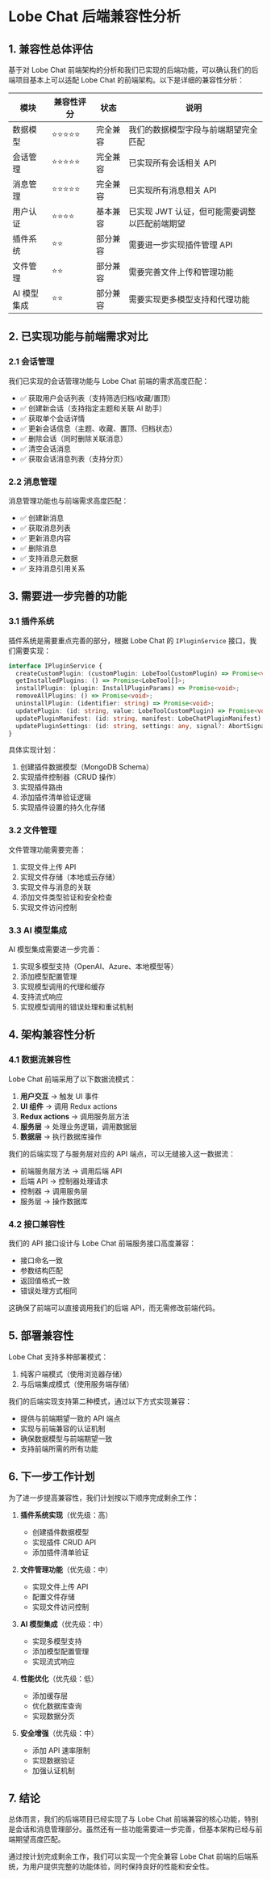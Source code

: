 # Lobe Chat 后端兼容性分析

## 1. 兼容性总体评估

基于对 Lobe Chat 前端架构的分析和我们已实现的后端功能，可以确认我们的后端项目基本上可以适配 Lobe Chat 的前端架构。以下是详细的兼容性分析：

| 模块 | 兼容性评分 | 状态 | 说明 |
|-----|-----------|------|------|
| 数据模型 | ⭐⭐⭐⭐⭐ | 完全兼容 | 我们的数据模型字段与前端期望完全匹配 |
| 会话管理 | ⭐⭐⭐⭐⭐ | 完全兼容 | 已实现所有会话相关 API |
| 消息管理 | ⭐⭐⭐⭐⭐ | 完全兼容 | 已实现所有消息相关 API |
| 用户认证 | ⭐⭐⭐⭐ | 基本兼容 | 已实现 JWT 认证，但可能需要调整以匹配前端期望 |
| 插件系统 | ⭐⭐ | 部分兼容 | 需要进一步实现插件管理 API |
| 文件管理 | ⭐⭐ | 部分兼容 | 需要完善文件上传和管理功能 |
| AI 模型集成 | ⭐⭐ | 部分兼容 | 需要实现更多模型支持和代理功能 |

## 2. 已实现功能与前端需求对比

### 2.1 会话管理

我们已实现的会话管理功能与 Lobe Chat 前端的需求高度匹配：

- ✅ 获取用户会话列表（支持筛选归档/收藏/置顶）
- ✅ 创建新会话（支持指定主题和关联 AI 助手）
- ✅ 获取单个会话详情
- ✅ 更新会话信息（主题、收藏、置顶、归档状态）
- ✅ 删除会话（同时删除关联消息）
- ✅ 清空会话消息
- ✅ 获取会话消息列表（支持分页）

### 2.2 消息管理

消息管理功能也与前端需求高度匹配：

- ✅ 创建新消息
- ✅ 获取消息列表
- ✅ 更新消息内容
- ✅ 删除消息
- ✅ 支持消息元数据
- ✅ 支持消息引用关系

## 3. 需要进一步完善的功能

### 3.1 插件系统

插件系统是需要重点完善的部分，根据 Lobe Chat 的 `IPluginService` 接口，我们需要实现：

```typescript
interface IPluginService {
  createCustomPlugin: (customPlugin: LobeToolCustomPlugin) => Promise<void>;
  getInstalledPlugins: () => Promise<LobeTool[]>;
  installPlugin: (plugin: InstallPluginParams) => Promise<void>;
  removeAllPlugins: () => Promise<void>;
  uninstallPlugin: (identifier: string) => Promise<void>;
  updatePlugin: (id: string, value: LobeToolCustomPlugin) => Promise<void>;
  updatePluginManifest: (id: string, manifest: LobeChatPluginManifest) => Promise<void>;
  updatePluginSettings: (id: string, settings: any, signal?: AbortSignal) => Promise<void>;
}
```

具体实现计划：

1. 创建插件数据模型（MongoDB Schema）
2. 实现插件控制器（CRUD 操作）
3. 实现插件路由
4. 添加插件清单验证逻辑
5. 实现插件设置的持久化存储

### 3.2 文件管理

文件管理功能需要完善：

1. 实现文件上传 API
2. 实现文件存储（本地或云存储）
3. 实现文件与消息的关联
4. 添加文件类型验证和安全检查
5. 实现文件访问控制

### 3.3 AI 模型集成

AI 模型集成需要进一步完善：

1. 实现多模型支持（OpenAI、Azure、本地模型等）
2. 添加模型配置管理
3. 实现模型调用的代理和缓存
4. 支持流式响应
5. 实现模型调用的错误处理和重试机制

## 4. 架构兼容性分析

### 4.1 数据流兼容性

Lobe Chat 前端采用了以下数据流模式：

1. **用户交互** → 触发 UI 事件
2. **UI 组件** → 调用 Redux actions
3. **Redux actions** → 调用服务层方法
4. **服务层** → 处理业务逻辑，调用数据层
5. **数据层** → 执行数据库操作

我们的后端实现了与服务层对应的 API 端点，可以无缝接入这一数据流：

- 前端服务层方法 → 调用后端 API
- 后端 API → 控制器处理请求
- 控制器 → 调用服务层
- 服务层 → 操作数据库

### 4.2 接口兼容性

我们的 API 接口设计与 Lobe Chat 前端服务接口高度兼容：

- 接口命名一致
- 参数结构匹配
- 返回值格式一致
- 错误处理方式相同

这确保了前端可以直接调用我们的后端 API，而无需修改前端代码。

## 5. 部署兼容性

Lobe Chat 支持多种部署模式：

1. 纯客户端模式（使用浏览器存储）
2. 与后端集成模式（使用服务端存储）

我们的后端实现支持第二种模式，通过以下方式实现兼容：

- 提供与前端期望一致的 API 端点
- 实现与前端兼容的认证机制
- 确保数据模型与前端期望一致
- 支持前端所需的所有功能

## 6. 下一步工作计划

为了进一步提高兼容性，我们计划按以下顺序完成剩余工作：

1. **插件系统实现**（优先级：高）
   - 创建插件数据模型
   - 实现插件 CRUD API
   - 添加插件清单验证

2. **文件管理功能**（优先级：中）
   - 实现文件上传 API
   - 配置文件存储
   - 实现文件访问控制

3. **AI 模型集成**（优先级：中）
   - 实现多模型支持
   - 添加模型配置管理
   - 实现流式响应

4. **性能优化**（优先级：低）
   - 添加缓存层
   - 优化数据库查询
   - 实现数据分页

5. **安全增强**（优先级：中）
   - 添加 API 速率限制
   - 实现数据验证
   - 加强认证机制

## 7. 结论

总体而言，我们的后端项目已经实现了与 Lobe Chat 前端兼容的核心功能，特别是会话和消息管理部分。虽然还有一些功能需要进一步完善，但基本架构已经与前端期望高度匹配。

通过按计划完成剩余工作，我们可以实现一个完全兼容 Lobe Chat 前端的后端系统，为用户提供完整的功能体验，同时保持良好的性能和安全性。